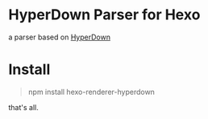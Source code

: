 # HyperDown Parser for Hexo

a parser based on [HyperDown](https://github.com/SegmentFault/HyperDown.js)

# Install

> npm install hexo-renderer-hyperdown

that's all.
